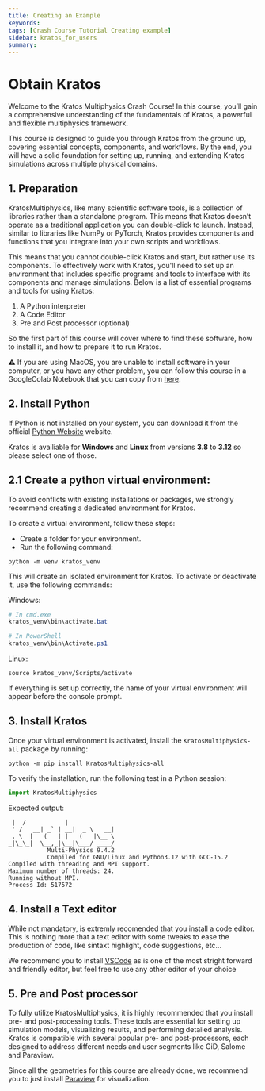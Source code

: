 ```yaml
---
title: Creating an Example
keywords: 
tags: [Crash Course Tutorial Creating example]
sidebar: kratos_for_users
summary: 
---
```


# Obtain Kratos

Welcome to the Kratos Multiphysics Crash Course! In this course, you’ll gain a comprehensive understanding of the fundamentals of Kratos, a powerful and flexible multiphysics framework.

This course is designed to guide you through Kratos from the ground up, covering essential concepts, components, and workflows. By the end, you will have a solid foundation for setting up, running, and extending Kratos simulations across multiple physical domains.

## 1. Preparation

KratosMultiphysics, like many scientific software tools, is a collection of libraries rather than a standalone program. This means that Kratos doesn’t operate as a traditional application you can double-click to launch. Instead, similar to libraries like NumPy or PyTorch, Kratos provides components and functions that you integrate into your own scripts and workflows.

This means that you cannot double-click Kratos and start, but rather use its components. To effectively work with Kratos, you'll need to set up an environment that includes specific programs and tools to interface with its components and manage simulations. Below is a list of essential programs and tools for using Kratos:

1) A Python interpreter
2) A Code Editor
3) Pre and Post processor (optional)

So the first part of this course will cover where to find these software, how to install it, and how to prepare it to run Kratos.

⚠️ If you are using MacOS, you are unable to install software in your computer, or you have any other problem, you can follow this course in a GoogleColab Notebook that you can copy from [here]().

## 2. Install Python

If Python is not installed on your system, you can download it from the official [Python Website](https://www.python.org/) website. 

Kratos is availiable for **Windows** and **Linux** from versions **3.8** to **3.12** so please select one of those.

## 2.1 Create a python virtual environment:

To avoid conflicts with existing installations or packages, we strongly recommend creating a dedicated environment for Kratos.

To create a virtual environment, follow these steps:

- Create a folder for your environment.
- Run the following command:

```
python -m venv kratos_venv
```

This will create an isolated environment for Kratos. To activate or deactivate it, use the following commands:

Windows:
```ps1
# In cmd.exe
kratos_venv\bin\activate.bat

# In PowerShell
kratos_venv\bin\Activate.ps1
```

Linux:
```shell
source kratos_venv/Scripts/activate
```

If everything is set up correctly, the name of your virtual environment will appear before the console prompt.

## 3. Install Kratos

Once your virtual environment is activated, install the `KratosMultiphysics-all` package by running:

```
python -m pip install KratosMultiphysics-all
```

To verify the installation, run the following test in a Python session:

```python
import KratosMultiphysics
```

Expected output:
```console
 |  /           |
 ' /   __| _` | __|  _ \   __|
 . \  |   (   | |   (   |\__ \
_|\_\_|  \__,_|\__|\___/ ____/
           Multi-Physics 9.4.2
           Compiled for GNU/Linux and Python3.12 with GCC-15.2
Compiled with threading and MPI support.
Maximum number of threads: 24.
Running without MPI.
Process Id: 517572
```

## 4. Install a Text editor

While not mandatory, is extremly recomended that you install a code editor. This is nothing more that a text editor with some tweaks to ease the production of code, like sintaxt highlight, code suggestions, etc...

We recommend you to install [VSCode](https://code.visualstudio.com/) as is one of the most stright forward and friendly editor, but feel free to use any other editor of your choice

## 5. Pre and Post processor

To fully utilize KratosMultiphysics, it is highly recommended that you install pre- and post-processing tools. These tools are essential for setting up simulation models, visualizing results, and performing detailed analysis. Kratos is compatible with several popular pre- and post-processors, each designed to address different needs and user segments like GiD, Salome and Paraview.

Since all the geometries for this course are already done, we recommend you to just install [Paraview](https://www.paraview.org/) for visualization.